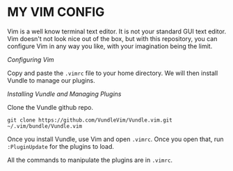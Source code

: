 # MY VIM CONFIG

Vim is a well know terminal text editor. It is not your standard GUI text editor. Vim doesn't not look nice out of the box, but with this repository, you can configure Vim in any way you like, with your imagination being the limit.

*Configuring Vim*

Copy and paste the `.vimrc` file to your home directory. We will then install Vundle to manage our plugins.

*Installing Vundle and Managing Plugins*

Clone the Vundle github repo.

``` 
git clone https://github.com/VundleVim/Vundle.vim.git ~/.vim/bundle/Vundle.vim
```

Once you install Vundle, use Vim and open `.vimrc`. Once you open that, run `:PluginUpdate` for the plugins to load.

All the commands to manipulate the plugins are in `.vimrc`.
